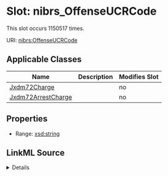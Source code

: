 

# Slot: nibrs_OffenseUCRCode




This slot occurs 1150517 times.


URI: [nibrs:OffenseUCRCode](http://fbi.gov/cjis/nibrs/2023.0/OffenseUCRCode)



<!-- no inheritance hierarchy -->





## Applicable Classes

| Name | Description | Modifies Slot |
| --- | --- | --- |
| [Jxdm72Charge](../classes/Jxdm72Charge.md) |  |  no  |
| [Jxdm72ArrestCharge](../classes/Jxdm72ArrestCharge.md) |  |  no  |







## Properties

* Range: [xsd:string](http://www.w3.org/2001/XMLSchema#string)







## LinkML Source

<details>

```yaml
name: nibrs_OffenseUCRCode
from_schema: okns:scales-kg
rank: 1000
slot_uri: nibrs:OffenseUCRCode
alias: nibrs_OffenseUCRCode
domain_of:
- jxdm72_ArrestCharge
- jxdm72_Charge
range: string

```
</details>